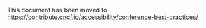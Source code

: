 This document has been moved to https://contribute.cncf.io/accessibility/conference-best-practices/
